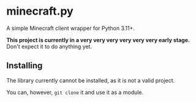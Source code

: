 # minecraft.py

A simple Minecraft client wrapper for Python 3.11+.

**This project is currently in a very very very very very very early stage.** Don't expect it to do anything yet.

## Installing

The library currently cannot be installed, as it is not a valid project.

You can, however, `git clone` it and use it as a module.

